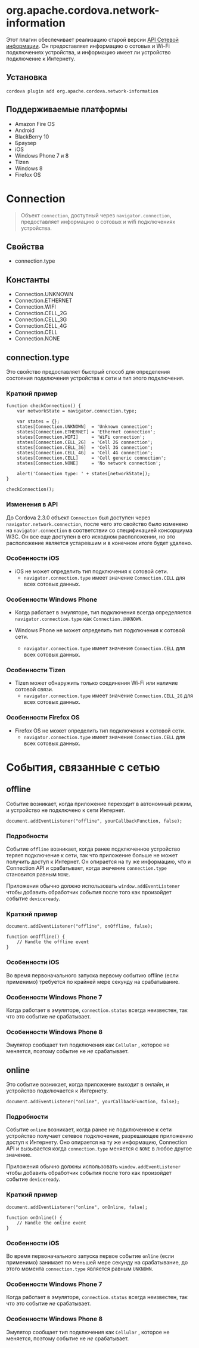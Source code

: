 <!---
    Licensed to the Apache Software Foundation (ASF) under one
    or more contributor license agreements.  See the NOTICE file
    distributed with this work for additional information
    regarding copyright ownership.  The ASF licenses this file
    to you under the Apache License, Version 2.0 (the
    "License"); you may not use this file except in compliance
    with the License.  You may obtain a copy of the License at

      http://www.apache.org/licenses/LICENSE-2.0

    Unless required by applicable law or agreed to in writing,
    software distributed under the License is distributed on an
    "AS IS" BASIS, WITHOUT WARRANTIES OR CONDITIONS OF ANY
    KIND, either express or implied.  See the License for the
    specific language governing permissions and limitations
    under the License.
-->

# org.apache.cordova.network-information

Этот плагин обеспечивает реализацию старой версии [API Сетевой информации][1]. Он предоставляет информацию о сотовых и Wi-Fi подключениях устройства, и информацию имеет ли устройство подключение к Интернету.

 [1]: http://www.w3.org/TR/2011/WD-netinfo-api-20110607/

## Установка

    cordova plugin add org.apache.cordova.network-information
    

## Поддерживаемые платформы

*   Amazon Fire OS
*   Android
*   BlackBerry 10
*   Браузер
*   iOS
*   Windows Phone 7 и 8
*   Tizen
*   Windows 8
*   Firefox OS

# Connection

> Объект `connection`, доступный через `navigator.connection`, предоставляет информацию о сотовых и wifi подключениях устройства.

## Свойства

*   connection.type

## Константы

*   Connection.UNKNOWN
*   Connection.ETHERNET
*   Connection.WIFI
*   Connection.CELL_2G
*   Connection.CELL_3G
*   Connection.CELL_4G
*   Connection.CELL
*   Connection.NONE

## connection.type

Это свойство предоставляет быстрый способ для определения состояния подключения устройства к сети и тип этого подключения.

### Краткий пример

    function checkConnection() {
        var networkState = navigator.connection.type;
    
        var states = {};
        states[Connection.UNKNOWN]  = 'Unknown connection';
        states[Connection.ETHERNET] = 'Ethernet connection';
        states[Connection.WIFI]     = 'WiFi connection';
        states[Connection.CELL_2G]  = 'Cell 2G connection';
        states[Connection.CELL_3G]  = 'Cell 3G connection';
        states[Connection.CELL_4G]  = 'Cell 4G connection';
        states[Connection.CELL]     = 'Cell generic connection';
        states[Connection.NONE]     = 'No network connection';
    
        alert('Connection type: ' + states[networkState]);
    }
    
    checkConnection();
    

### Изменения в API

До Cordova 2.3.0 объект `Connection` был доступен через `navigator.network.connection`, после чего это свойство было изменено на `navigator.connection` в соответствии со спецификацией консорциума W3C. Он все еще доступен в его исходном расположении, но это расположение является устаревшим и в конечном итоге будет удалено.

### Особенности iOS

*   iOS не может определить тип подключения к сотовой сети. 
    *   `navigator.connection.type` имеет значение `Connection.CELL` для всех сотовых данных.

### Особенности Windows Phone

*   Когда работает в эмуляторе, тип подключения всегда определяется `navigator.connection.type` как `Connection.UNKNOWN`.

*   Windows Phone не может определить тип подключения к сотовой сети.
    
    *   `navigator.connection.type` имеет значение `Connection.CELL` для всех сотовых данных.

### Особенности Tizen

*   Tizen может обнаружить только соединения Wi-Fi или наличие сотовой связи. 
    *   `navigator.connection.type` имеет значение `Connection.CELL_2G` для всех сотовых данных.

### Особенности Firefox OS

*   Firefox OS не может определить тип подключения к сотовой сети. 
    *   `navigator.connection.type` имеет значение `Connection.CELL` для всех сотовых данных.

# События, связанные с сетью

## offline

Событие возникает, когда приложение переходит в автономный режим, и устройство не подключено к сети Интернет.

    document.addEventListener("offline", yourCallbackFunction, false);
    

### Подробности

Событие `offline` возникает, когда ранее подключенное устройство теряет подключение к сети, так что приложение больше не может получить доступ к Интернет. Он опирается на ту же информацию, что и Connection API и срабатывает, когда значение `connection.type` становится равным `NONE`.

Приложения обычно должно использовать `window.addEventListener` чтобы добавить обработчик события после того как произойдет событие `deviceready`.

### Краткий пример

    document.addEventListener("offline", onOffline, false);
    
    function onOffline() {
        // Handle the offline event
    }
    

### Особенности iOS

Во время первоначального запуска первому событию offline (если применимо) требуется по крайней мере секунду на срабатывание.

### Особенности Windows Phone 7

Когда работает в эмуляторе, `connection.status` всегда неизвестен, так что это событие *не* срабатывает.

### Особенности Windows Phone 8

Эмулятор сообщает тип подключения как `Cellular` , которое не меняется, поэтому событие не *не* срабатывает.

## online

Это событие возникает, когда приложение выходит в онлайн, и устройство подключается к Интернету.

    document.addEventListener("online", yourCallbackFunction, false);
    

### Подробности

Событие `online` возникает, когда ранее не подключенное к сети устройство получает сетевое подключение, разрешающее приложению доступ к Интернету. Оно опирается на ту же информацию, Connection API и вызывается когда `connection.type` меняется с `NONE` в любое другое значение.

Приложения обычно должны использовать `window.addEventListener` чтобы добавить обработчик события после того как произойдет событие `deviceready`.

### Краткий пример

    document.addEventListener("online", onOnline, false);
    
    function onOnline() {
        // Handle the online event
    }
    

### Особенности iOS

Во время первоначального запуска первое событие `online` (если применимо) занимает по меньшей мере секунду на срабатывание, до этого момента `connection.type` является равным `UNKNOWN`.

### Особенности Windows Phone 7

Когда работает в эмуляторе, `connection.status` всегда неизвестен, так что это событие *не* срабатывает.

### Особенности Windows Phone 8

Эмулятор сообщает тип подключения как `Cellular` , которое не меняется, поэтому событие не *не* срабатывает.
